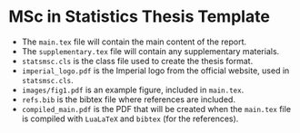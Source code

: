 # MSc in Statistics Thesis Template

- The `main.tex` file will contain the main content of the report.
- The `supplementary.tex` file will contain any supplementary materials.
- `statsmsc.cls` is the class file used to create the thesis format.
- `imperial_logo.pdf` is the Imperial logo from the official website,
used in `statsmsc.cls`.
- `images/fig1.pdf` is an example figure, included in `main.tex`.
- `refs.bib` is the bibtex file where references are included.
- `compiled_main.pdf` is the PDF that will be created when
the `main.tex` file is compiled with `LuaLaTeX` and `bibtex`
 (for the references).
